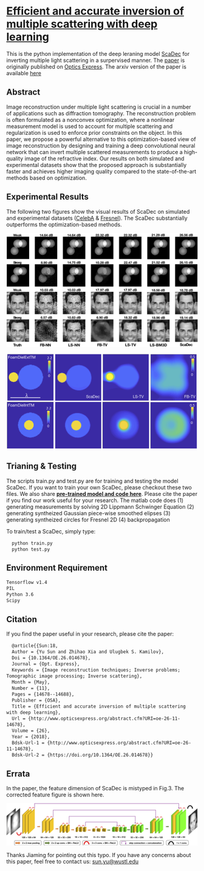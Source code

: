 # [Efficient and accurate inversion of multiple scattering with deep learning](https://www.osapublishing.org/oe/abstract.cfm?uri=oe-26-11-14678&origin=search)

This is the python implementation of the deep leraning model [ScaDec](https://www.osapublishing.org/oe/abstract.cfm?uri=oe-26-11-14678&origin=search) for inverting multiple light scattering in a surpervised manner. The [paper](https://www.osapublishing.org/oe/abstract.cfm?uri=oe-26-11-14678&origin=search) is originally published on [Optics Express](https://www.osapublishing.org/oe/home.cfm). The arxiv version of the paper is available [here](https://arxiv.org/abs/1803.06594)

## Abstract
Image reconstruction under multiple light scattering is crucial in a number of applications such as diffraction tomography. The reconstruction problem is often formulated as a nonconvex optimization, where a nonlinear measurement model is used to account for multiple scattering and regularization is used to enforce prior constraints on the object. In this paper, we propose a powerful alternative to this optimization-based view of image reconstruction by designing and training a deep convolutional neural network that can invert multiple scattered measurements to produce a high-quality image of the refractive index. Our results on both simulated and experimental datasets show that the proposed approach is substantially faster and achieves higher imaging quality compared to the state-of-the-art methods based on optimization.

## Experimental Results
The following two figures show the visual results of ScaDec on simulated and experimental datasets ([CelebA](http://mmlab.ie.cuhk.edu.hk/projects/CelebA.html) & [Fresnel](http://iopscience.iop.org/article/10.1088/0266-5611/21/6/S09/meta)). The ScaDec substantially outperforms the optimization-based methods.

![visualExamples](images/visualExamples.jpg "Visual illustration of reconstructed images of ScaDec")

![expExamples](images/expExamples.jpg "Visual Example of Fresnel2D dataset")

## Trianing & Testing
The scripts train.py and test.py are for training and testing the model ScaDec. If you want to train your own ScaDec, please checkout these two files. We also share [**pre-trained model and code here**](https://wustl.box.com/s/kjnpwgg9ktauebolqid41dozyso0q9kz). Please cite the paper if you find our work useful for your research.
The matlab code does 
(1) generating measurements by solving 2D Lippmann Schwinger Equation
(2) generating syntheized Gaussian piece-wise smoothed elipses
(3) generating syntheized circles for Fresnel 2D
(4) backpropagation


To train/test a ScaDec, simply type:

      python train.py
      python test.py

## Environment Requirement
```
Tensorflow v1.4
PIL
Python 3.6
Scipy
```

## Citation
If you find the paper useful in your research, please cite the paper:

      @article{{Sun:18,
      Author = {Yu Sun and Zhihao Xia and Ulugbek S. Kamilov},
      Doi = {10.1364/OE.26.014678},
      Journal = {Opt. Express},
      Keywords = {Image reconstruction techniques; Inverse problems; Tomographic image processing; Inverse scattering},
      Month = {May},
      Number = {11},
      Pages = {14678--14688},
      Publisher = {OSA},
      Title = {Efficient and accurate inversion of multiple scattering with deep learning},
      Url = {http://www.opticsexpress.org/abstract.cfm?URI=oe-26-11-14678},
      Volume = {26},
      Year = {2018},
      Bdsk-Url-1 = {http://www.opticsexpress.org/abstract.cfm?URI=oe-26-11-14678},
      Bdsk-Url-2 = {https://doi.org/10.1364/OE.26.014678}}


## Errata
In the paper, the feature dimension of ScaDec is mistyped in Fig.3. The corrected feature figure is shown here.

![ScaDecArch](images/ScaDecArch.jpg "Visual illustration of ScaDec")
      
Thanks Jiaming for pointing out this typo. If you have any concerns about this paper, feel free to contact us: sun.yu@wustl.edu

       
